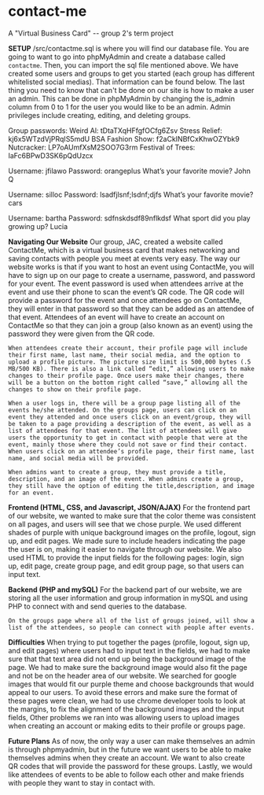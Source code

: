 # contact-me
A "Virtual Business Card" -- group 2's term project

**SETUP**
/src/contactme.sql is where you will find our database file. You are going to want to go into phpMyAdmin and create a database called `contactme`. Then, you can import the sql file mentioned above. We have created some users and groups to get you started (each group has different whitelisted social medias). That information can be found below. The last thing you need to know that can't be done on our site is how to make a user an admin. This can be done in phpMyAdmin by changing the is_admin column from 0 to 1 for the user you would like to be an admin. Admin privileges include creating, editing, and deleting groups.

Group passwords:
Weird Al: tDtaTXqHFfgfOCfg6Zsv
Stress Relief: kj6x5WTzdVjPRqIS5mdU
BSA Fashion Show: f2aCkINBfCxKhwOZYbk9
Nutcracker: LP7oAUmfXsM2SOO7G3rm
Festival of Trees: IaFc6BPwD3SK6pQdUzcx

Username: jfilawo
Password: orangeplus
What’s your favorite movie? John Q

Username: silloc
Password: lsadfjlsnf;lsdnf;djfs
What’s your favorite movie? cars

Username: bartha
Password: sdfnskdsdf89nflkdsf
What sport did you play growing up? Lucia


**Navigating Our Website**
    Our group, JAC, created a website called ContactMe, which is a virtual business card that makes networking and saving contacts with people you meet at events very easy. The way our website works is that if you want to host an event using ContactMe, you will have to sign up on our page to create a username, password, and password for your event. The event password is used when attendees arrive at the event and use their phone to scan the event’s QR code. The QR code will provide a password for the event and once attendees go on ContactMe, they will enter in that password so that they can be added as an attendee of that event. Attendees of an event will have to create an account on ContactMe so that they can join a group (also known as an event) using the password they were given from the QR code.
	
    When attendees create their account, their profile page will include their first name, last name, their social media, and the option to upload a profile picture. The picture size limit is 500,000 bytes (.5 MB/500 KB). There is also a link called “edit,” allowing users to make changes to their profile page. Once users make their changes, there will be a button on the bottom right called “save,” allowing all the changes to show on their profile page. 

    When a user logs in, there will be a group page listing all of the events he/she attended. On the groups page, users can click on an event they attended and once users click on an event/group, they will be taken to a page providing a description of the event, as well as a list of attendees for that event. The list of attendees will give users the opportunity to get in contact with people that were at the event, mainly those where they could not save or find their contact. When users click on an attendee’s profile page, their first name, last name, and social media will be provided. 

    When admins want to create a group, they must provide a title, description, and an image of the event. When admins create a group, they still have the option of editing the title,description, and image for an event. 

**Frontend (HTML, CSS, and Javascript, JSON/AJAX)**
   For the frontend part of our website, we wanted to make sure that the color theme was consistent on all pages, and users will see that we chose purple. We used different shades of purple with unique background images on the profile, logout, sign up, and edit pages. We made sure to include headers indicating the page the user is on, making it easier to navigate through our website. We also used HTML to provide the input fields for the following pages: login, sign up, edit page, create group page, and edit group page, so that users can input text. 

**Backend (PHP and mySQL)**
	For the backend part of our website, we are storing all the user information and group information in mySQL and using PHP to connect with and send queries to the database. 

    On the groups page where all of the list of groups joined, will show a list of the attendees, so people can connect with people after events. 

**Difficulties**
    When trying to put together the pages (profile, logout, sign up, and edit pages) where users had to input text in the fields, we had to make sure that that text area did not end up being the background image of the page. We had to make sure the background image would also fit the page and not be on the header area of our website. We searched for google images that would fit our purple theme and choose backgrounds that would appeal to our users. To avoid these errors and make sure the format of these pages were clean, we had to use chrome developer tools to look at the margins, to fix the alignment of the background images and the input fields, Other problems we ran into was allowing users to upload images when creating an account or making edits to their profile or groups page. 

**Future Plans**
    As of now, the only way a user can make themselves an admin is through phpmyadmin, but in the future we want users to be able to make themselves admins when they create an account. We want to also create QR codes that will provide the password for these groups. Lastly, we would like attendees of events to be able to follow each other and make friends with people they want to stay in contact with. 